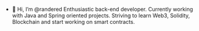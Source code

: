 - 👋 Hi, I’m @randered
Enthusiastic back-end developer. 
Currently working with Java and Spring oriented projects. 
Striving to learn Web3, Solidity, Blockchain and start working on smart contracts.

<!---
randered/randered is a ✨ special ✨ repository because its `README.md` (this file) appears on your GitHub profile.
You can click the Preview link to take a look at your changes.
--->
